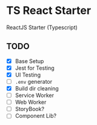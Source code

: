 # TS React Starter
ReactJS Starter (Typescript)

## TODO
- [x] Base Setup
- [x] Jest for Testing
- [x] UI Testing
- [ ] `.env` generator
- [x] Build dir cleaning
- [ ] Service Worker
- [ ] Web Worker
- [ ] StoryBook? 
- [ ] Component Lib?